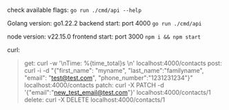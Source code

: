 check available flags: `go run ./cmd/api --help`

Golang version: go1.22.2
backend start: port 4000
`go run ./cmd/api`

node version: v22.15.0
frontend start: port 3000
`npm i && npm start`

curl:

> get: curl -w '\nTime: %{time_total}s \n' localhost:4000/contacts
> post: curl -i -d "{"first_name": "myname", "last_name":"familyname", "email": "test@test.com", "phone_number":"1231231234"}" localhost:4000/contacts
> patch: curl -X PATCH -d '{"email":"new_test_email@test.com"}' localhost:4000/contacts/1
> delete: curl -X DELETE localhost:4000/contacts/1
